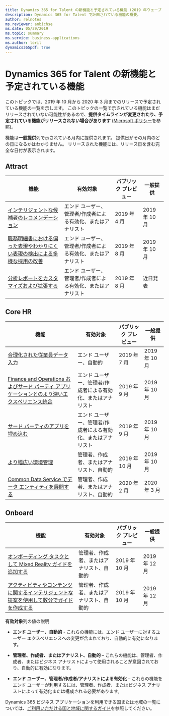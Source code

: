 ```yaml
---
title: Dynamics 365 for Talent の新機能と予定されている機能 (2019 年ウェーブ 2)
description: Dynamics 365 for Talent で計画されている機能の概要。
author: relnotes
ms.reviewer: anbichse
ms.date: 05/29/2019
ms.topic: summary
ms.service: business-applications
ms.author: loril
dynamics365pdf: true
---
```


# Dynamics 365 for Talent の新機能と予定されている機能

このトピックでは、2019 年 10 月から 2020 年 3 月までのリリースで予定されている機能の一覧を示します。 このトピックの一覧で示されている機能はまだリリースされていない可能性があるので、**提供タイムラインが変更されたり、予定されている機能がリリースされない場合があります** ([Microsoft ポリシー](https://go.microsoft.com/fwlink/p/?linkid=2007332)を参照)。

機能は**一般提供**列で示されている月内に提供されます。 提供日がその月内のどの日になるかはわかりません。 リリースされた機能には、リリース日を含む完全な日付が表示されます。 



## Attract



 | 機能    | 有効対象    |  パブリック プレビュー | 一般提供 |
 | ---------- | ---------- | ---------- |---------- |
 | [インテリジェントな候補者のレコメンデーション](intelligent-recommendations-candidate-matching.md) | エンド ユーザー、管理者/作成者による有効化、またはアナリスト  |  2019 年 4 月   | 2019 年 10 月|  
 | [職務明細書における偏った表現やわかりにくい表現の検出による多様な採用の改善](improve-diverse-hiring-detection-bias-cryptic-language-job-descriptions.md) | エンド ユーザー、管理者/作成者による有効化、またはアナリスト  |  2019 年 8 月   | 2019 年 10 月|  
 | [分析レポートをカスタマイズおよび拡張する](customize-extend-analytics-reports.md) | エンド ユーザー、管理者/作成者による有効化、またはアナリスト  |  2019 年 8 月   | 近日発表|  


## Core HR



 | 機能    | 有効対象    |  パブリック プレビュー | 一般提供 |
 | ---------- | ---------- | ---------- |---------- |
| [合理化された従業員データ入力](streamlined-employee-data-entry.md) | エンド ユーザー、自動的  |  2019 年 7 月   | 2019 年 10 月|  
 | [Finance and Operations およびサード パーティ アプリケーションとのより深いエクスペリエンス統合](deeper-experience-integration-finance-operations-other-3rd-party-applications.md) | エンド ユーザー、管理者/作成者による有効化、またはアナリスト  |  2019 年 9 月   | 2019 年 10 月|  
 | [サード パーティのアプリを埋め込む](embed-third-party-apps.md) | エンド ユーザー、管理者/作成者による有効化、またはアナリスト  |  2019 年 9 月   | 2019 年 10 月|  
 | [より幅広い環境管理](broader-environment-management.md) | 管理者、作成者、またはアナリスト、自動的  |  2019 年 10 月   | 2019 年 10 月|  
 | [Common Data Service でデータ エンティティを展開する](expand-data-entities-common-data-service.md) | 管理者、作成者、またはアナリスト、自動的  |  2020 年 2 月   | 2020 年 3 月|  


## Onboard



 | 機能    | 有効対象    |  パブリック プレビュー | 一般提供 |
 | ---------- | ---------- | ---------- |---------- |
 | [オンボーディング タスクとして Mixed Reality ガイドを追加する](complete-mixed-reality-guide-as-onboarding-task.md) | 管理者、作成者、またはアナリスト、自動的  |  2019 年 10 月   | 2019 年 12 月|  
 | [アクティビティやコンテンツに関するインテリジェントな提案を使用して数分でガイドを作成する](intelligent-recommendation-guide-creation.md) | 管理者、作成者、またはアナリスト、自動的  |  2019 年 10 月   | 2019 年 12 月|  

**有効対象**列の値の説明

- **エンド ユーザー、自動的** - これらの機能には、エンド ユーザーに対するユーザー エクスペリエンスへの変更が含まれており、自動的に有効になります。

- **管理者、作成者、またはアナリスト、自動的** – これらの機能は、管理者、作成者、またはビジネス アナリストによって使用されることが意図されており、自動的に有効になります。

- **エンド ユーザー、管理者/作成者/アナリストによる有効化** – これらの機能をエンド ユーザーが利用するには、管理者、作成者、またはビジネス アナリストによって有効化または構成される必要があります。

Dynamics 365 ビジネス アプリケーションを利用できる国または地域の一覧については、[ご利用いただける国と地域に関するガイド](https://aka.ms/dynamics_365_international_availability_deck)を参照してください。
